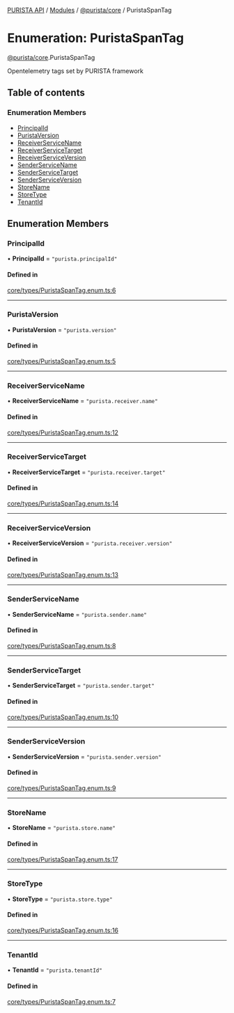 [PURISTA API](../README.md) / [Modules](../modules.md) / [@purista/core](../modules/purista_core.md) / PuristaSpanTag

# Enumeration: PuristaSpanTag

[@purista/core](../modules/purista_core.md).PuristaSpanTag

Opentelemetry tags set by PURISTA framework

## Table of contents

### Enumeration Members

- [PrincipalId](purista_core.PuristaSpanTag.md#principalid)
- [PuristaVersion](purista_core.PuristaSpanTag.md#puristaversion)
- [ReceiverServiceName](purista_core.PuristaSpanTag.md#receiverservicename)
- [ReceiverServiceTarget](purista_core.PuristaSpanTag.md#receiverservicetarget)
- [ReceiverServiceVersion](purista_core.PuristaSpanTag.md#receiverserviceversion)
- [SenderServiceName](purista_core.PuristaSpanTag.md#senderservicename)
- [SenderServiceTarget](purista_core.PuristaSpanTag.md#senderservicetarget)
- [SenderServiceVersion](purista_core.PuristaSpanTag.md#senderserviceversion)
- [StoreName](purista_core.PuristaSpanTag.md#storename)
- [StoreType](purista_core.PuristaSpanTag.md#storetype)
- [TenantId](purista_core.PuristaSpanTag.md#tenantid)

## Enumeration Members

### PrincipalId

• **PrincipalId** = ``"purista.principalId"``

#### Defined in

[core/types/PuristaSpanTag.enum.ts:6](https://github.com/sebastianwessel/purista/blob/master/packages/core/src/core/types/PuristaSpanTag.enum.ts#L6)

___

### PuristaVersion

• **PuristaVersion** = ``"purista.version"``

#### Defined in

[core/types/PuristaSpanTag.enum.ts:5](https://github.com/sebastianwessel/purista/blob/master/packages/core/src/core/types/PuristaSpanTag.enum.ts#L5)

___

### ReceiverServiceName

• **ReceiverServiceName** = ``"purista.receiver.name"``

#### Defined in

[core/types/PuristaSpanTag.enum.ts:12](https://github.com/sebastianwessel/purista/blob/master/packages/core/src/core/types/PuristaSpanTag.enum.ts#L12)

___

### ReceiverServiceTarget

• **ReceiverServiceTarget** = ``"purista.receiver.target"``

#### Defined in

[core/types/PuristaSpanTag.enum.ts:14](https://github.com/sebastianwessel/purista/blob/master/packages/core/src/core/types/PuristaSpanTag.enum.ts#L14)

___

### ReceiverServiceVersion

• **ReceiverServiceVersion** = ``"purista.receiver.version"``

#### Defined in

[core/types/PuristaSpanTag.enum.ts:13](https://github.com/sebastianwessel/purista/blob/master/packages/core/src/core/types/PuristaSpanTag.enum.ts#L13)

___

### SenderServiceName

• **SenderServiceName** = ``"purista.sender.name"``

#### Defined in

[core/types/PuristaSpanTag.enum.ts:8](https://github.com/sebastianwessel/purista/blob/master/packages/core/src/core/types/PuristaSpanTag.enum.ts#L8)

___

### SenderServiceTarget

• **SenderServiceTarget** = ``"purista.sender.target"``

#### Defined in

[core/types/PuristaSpanTag.enum.ts:10](https://github.com/sebastianwessel/purista/blob/master/packages/core/src/core/types/PuristaSpanTag.enum.ts#L10)

___

### SenderServiceVersion

• **SenderServiceVersion** = ``"purista.sender.version"``

#### Defined in

[core/types/PuristaSpanTag.enum.ts:9](https://github.com/sebastianwessel/purista/blob/master/packages/core/src/core/types/PuristaSpanTag.enum.ts#L9)

___

### StoreName

• **StoreName** = ``"purista.store.name"``

#### Defined in

[core/types/PuristaSpanTag.enum.ts:17](https://github.com/sebastianwessel/purista/blob/master/packages/core/src/core/types/PuristaSpanTag.enum.ts#L17)

___

### StoreType

• **StoreType** = ``"purista.store.type"``

#### Defined in

[core/types/PuristaSpanTag.enum.ts:16](https://github.com/sebastianwessel/purista/blob/master/packages/core/src/core/types/PuristaSpanTag.enum.ts#L16)

___

### TenantId

• **TenantId** = ``"purista.tenantId"``

#### Defined in

[core/types/PuristaSpanTag.enum.ts:7](https://github.com/sebastianwessel/purista/blob/master/packages/core/src/core/types/PuristaSpanTag.enum.ts#L7)
